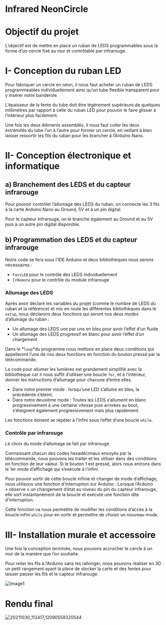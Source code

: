 # Infrared NeonCircle

# Objectif du projet

L’objectif est de mettre en place un ruban de LEDS programmables sous la forme d’un cercle fixé au mur et contrôlable par infrarouge.

# I- **Conception du ruban LED**

Pour fabriquer un cercle en néon, il nous faut acheter un ruban de LEDS programmeables individuellement ainsi qu’un tube flexible transparent pour y insérer notre banderole.

L’épaisseur de la fente du tube doit être légèrement supérieure de quelques millimètres par rapport à celle du ruban LED pour pouvoir le faire glisser à l’intérieur plus facilement.

Une fois les deux éléments assemblés, il nous faut coller les deux extrémités du tube l’un à l’autre pour former un cercle, en veillant à bien laisser ressortir les fils du ruban pour les brancher à l’Arduino Nano.

# II- **Conception électronique et informatique**

## a) Branchement des LEDS et du capteur infrarouge

Pour pouvoir contrôler l’allumage des LEDS du ruban, on connecte les 3 fils à la carte Arduino Nano au Ground, 5V et à un pin digital.

Pour le capteur infrarouge, on le branche également au Ground et au 5V puis à un autre pin digital disponible.

## b) Programmation des LEDS et du capteur infrarouge

Notre code se fera sous l’IDE Arduino et deux bibliothèques nous serons nécessaires :

- `FastLED` pour le contrôle des LEDS individuellement
- `IrRemote` pour le contrôle du module infrarouge

### **Allumage des LEDS**

Après avoir déclaré les variables du projet (comme le nombre de LEDS du ruban et la référence) et mis en route les différentes bibliothèques dans le `setup`, nous déclarons deux fonctions qui seront nos deux modes d’allumage du ruban :

- Un allumage des LEDS une par une en bleu pour avoir l’effet d’un fluide
- Un allumage des LEDS progressif en blanc pour avoir l’effet d’un chargement

Dans le *`loop`*du programme nous mettons en place deux conditions qui appelleront l’une de nos deux fonctions en fonction du bouton pressé par la télécommande.

Le code pour allumer les lumières est grandement simplifié avec la bibliothèque car il nous suffit d’utiliser une boucle `for`, et à l’intérieur, donner les instructions d’allumage pour chacune d’entre elles.

- Dans notre premier mode : lorsqu’une LED s’allume en bleu, la précédente s’éteint.
- Dans notre deuxième mode : Toutes les LEDS s’allument en blanc progressivement à une certaine vitesse puis arrivées au bout, s’éteignent également progressivement mais plus rapidement.

Les fonctions doivent se répéter à l’infini sous l’effet d’une boucle `while`.

### **Contrôle par infrarouge**

Le choix du mode d’allumage se fait par infrarouge.

Connaissant chacun des codes hexadécimaux envoyés par la télécommande, nous pouvons les traiter et les utiliser dans des conditions en fonction de leur valeur. Si le bouton 1 est pressé, alors nous entrons dans le 1er mode d’affichage qui s’exécute à l’infini.

Pour pouvoir sortir de cette boucle infinie et changer de mode d’affichage, nous utilisons une fonction d’interruption sur Arduino : Lorsque l’Arduino « observe » un changement d’état au niveau du pin du capteur infrarouge, elle sort instantanément de la boucle et exécute une fonction dite d’interruption.

Cette fonction va nous permettre de modifier les conditions d’accès à la boucle infini `while` pour en sortir et permettre de choisir un nouveau mode.

# III- I**nstallation murale et accessoire**

Une fois la conception terminée, nous pouvons accrocher le cercle à un mur de la manière que l’on souhaite.

Pour relier les fils à l’Arduino sans les rallonger, nous pouvons réaliser en 3D un petit rangement ayant la place de stocker la carte et des fentes pour laisser passer les fils et le capteur infrarouge.

![Image1](https://user-images.githubusercontent.com/92324336/139710728-c0301627-bac6-414d-96aa-6ac87e7cdb43.png)

# Rendu final
 
![20211030_112417_12090559320544](https://user-images.githubusercontent.com/92324336/139710515-c103ab78-5641-4859-9b75-07b7dc969638.gif)

